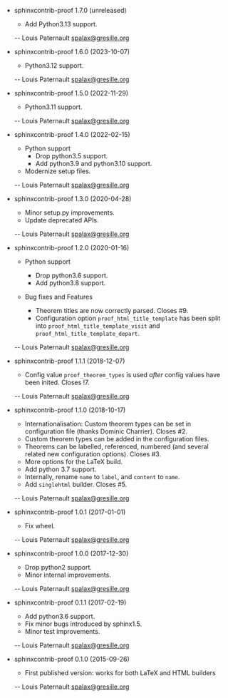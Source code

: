 * sphinxcontrib-proof 1.7.0 (unreleased)

    * Add Python3.13 support.

    -- Louis Paternault <spalax@gresille.org>

* sphinxcontrib-proof 1.6.0 (2023-10-07)

    * Python3.12 support.

    -- Louis Paternault <spalax@gresille.org>

* sphinxcontrib-proof 1.5.0 (2022-11-29)

    * Python3.11 support.

    -- Louis Paternault <spalax@gresille.org>

* sphinxcontrib-proof 1.4.0 (2022-02-15)

    * Python support
      * Drop python3.5 support.
      * Add python3.9 and python3.10 support.
    * Modernize setup files.

    -- Louis Paternault <spalax@gresille.org>

* sphinxcontrib-proof 1.3.0 (2020-04-28)

    * Minor setup.py improvements.
    * Update deprecated APIs.

    -- Louis Paternault <spalax@gresille.org>

* sphinxcontrib-proof 1.2.0 (2020-01-16)

    * Python support

        * Drop python3.6 support.
        * Add python3.8 support.

    * Bug fixes and Features

        * Theorem titles are now correctly parsed. Closes #9.
        * Configuration option `proof_html_title_template` has been split into `proof_html_title_template_visit` and `proof_html_title_template_depart`.

    -- Louis Paternault <spalax@gresille.org>

* sphinxcontrib-proof 1.1.1 (2018-12-07)

    * Config value `proof_theorem_types` is used *after* config values have been inited. Closes !7.

    -- Louis Paternault <spalax@gresille.org>

* sphinxcontrib-proof 1.1.0 (2018-10-17)

    * Internationalisation: Custom theorem types can be set in configuration file (thanks Dominic Charrier). Closes #2.
    * Custom theorem types can be added in the configuration files.
    * Theorems can be labelled, referenced, numbered (and several related new configuration options). Closes #3.
    * More options for the LaTeX build.
    * Add python 3.7 support.
    * Internally, rename `name` to `label`, and `content` to `name`.
    * Add `singlehtml` builder. Closes #5.

    -- Louis Paternault <spalax@gresille.org>

* sphinxcontrib-proof 1.0.1 (2017-01-01)

    * Fix wheel.

    -- Louis Paternault <spalax@gresille.org>

* sphinxcontrib-proof 1.0.0 (2017-12-30)

    * Drop python2 support.
    * Minor internal improvements.

    -- Louis Paternault <spalax@gresille.org>

* sphinxcontrib-proof 0.1.1 (2017-02-19)

    * Add python3.6 support.
    * Fix minor bugs introduced by sphinx1.5.
    * Minor test improvements.

    -- Louis Paternault <spalax@gresille.org>

* sphinxcontrib-proof 0.1.0 (2015-09-26)

    * First published version: works for both LaTeX and HTML builders

    -- Louis Paternault <spalax@gresille.org>
